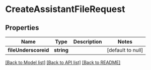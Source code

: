 # CreateAssistantFileRequest

## Properties
Name | Type | Description | Notes
------------ | ------------- | ------------- | -------------
**fileUnderscoreid** | **string** |  | [default to null]

[[Back to Model list]](../README.md#documentation-for-models) [[Back to API list]](../README.md#documentation-for-api-endpoints) [[Back to README]](../README.md)


